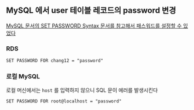 ## MySQL 에서 user 테이블 레코드의 password 변경

[MySQL 문서의 SET PASSWORD Syntax 문서를 참고해서 패스워드를 설정할 수 있었다](https://dev.mysql.com/doc/refman/5.7/en/set-password.html)

### RDS

```mysql
SET PASSWORD FOR chang12 = "password"
```

### 로컬 MySQL

로컬 머신에서는 `host` 를 입력하지 않으니 SQL 문이 에러를 발생시킨다

```mysql
SET PASSWORD FOR root@localhost = "password"
```
